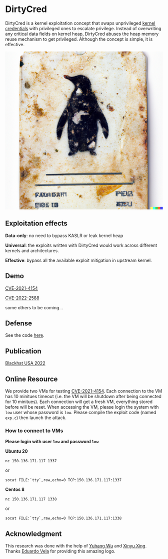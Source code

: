 # DirtyCred

DirtyCred is a kernel exploitation concept that swaps unprivileged [kernel credentials](https://www.kernel.org/doc/Documentation/security/credentials.txt) with privileged ones to escalate privilege. Instead of overwriting any critical data fields on kernel heap, DirtyCred abuses the heap memory reuse mechanism to get privileged. Although the concept is simple, it is effective.

![](./img/DirtyCred.png)

## Exploitation effects

**Data-only**: no need to bypass KASLR or leak kernel heap

**Universal**: the exploits written with DirtyCred would work across different kernels and architectures.

**Effective**: bypass all the available exploit mitigation in upstream kernel.

## Demo
[CVE-2021-4154](https://github.com/Markakd/CVE-2021-4154)

[CVE-2022-2588](https://github.com/Markakd/CVE-2022-2588)

some others to be coming...

## Defense

See the code [here](./defense).


## Publication

[Blackhat USA 2022](https://zplin.me/papers/DirtyCred-Zhenpeng.pdf)


## Online Resource

We provide two VMs for testing [CVE-2021-4154](https://github.com/Markakd/CVE-2021-4154). Each connection to the VM has 10 minitues timeout (i.e. the VM will be shutdown after being connected for 10 minitues). Each connection will get a fresh VM, everything stored before will be reset. When accessing the VM, please login the system with `low` user whose password is `low`. Please compile the exploit code (named `exp.c`) then launch the attack.

### How to connect to VMs

**Please login with user `low` and password `low`**

**Ubuntu 20**
```
nc 150.136.171.117 1337
```
or
```
socat FILE:`tty`,raw,echo=0 TCP:150.136.171.117:1337
```

**Centos 8**
```
nc 150.136.171.117 1338
```
or
```
socat FILE:`tty`,raw,echo=0 TCP:150.136.171.117:1338
```

## Acknowledgment

This research was done with the help of [Yuhang Wu](https://twitter.com/wupco1996) and [Xinyu Xing](https://twitter.com/xingxinyu). Thanks [Eduardo Vela](https://twitter.com/sirdarckcat) for providing this amazing logo.

